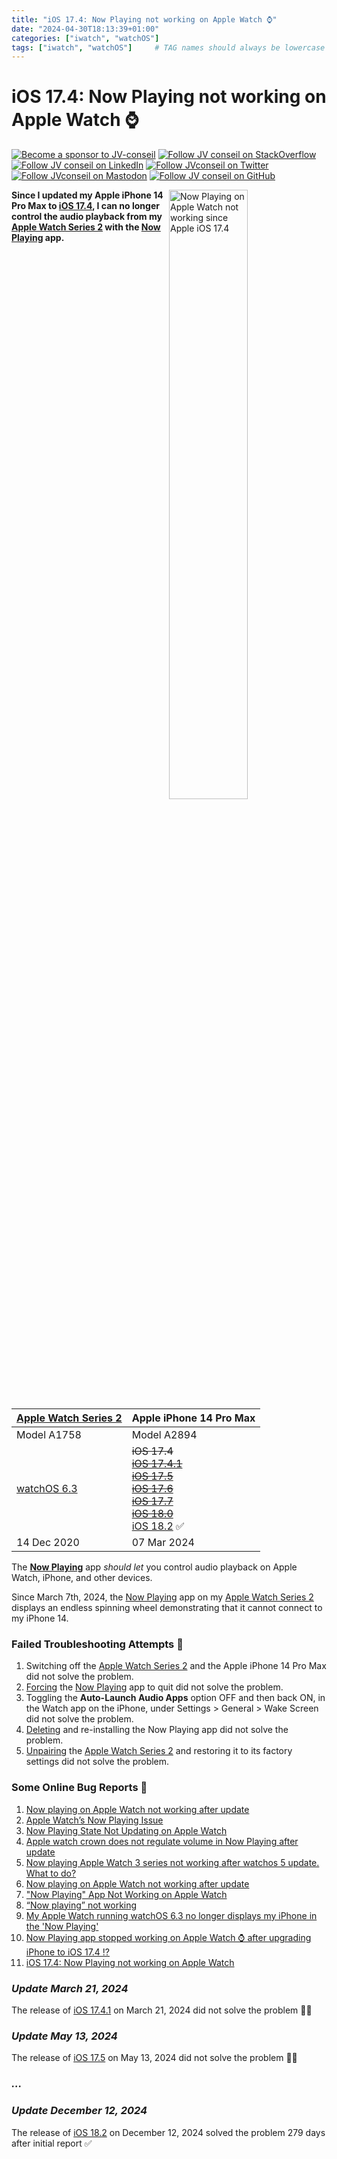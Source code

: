 ```yaml
---
title: "iOS 17.4: Now Playing not working on Apple Watch ⌚"
date: "2024-04-30T18:13:39+01:00"
categories: ["iwatch", "watchOS"]
tags: ["iwatch", "watchOS"]     # TAG names should always be lowercase
---
```


<!-- markdownlint-disable MD001 MD033 MD053 -->
# iOS 17.4: Now Playing not working on Apple Watch ⌚

[![Become a sponsor to JV-conseil](https://img.shields.io/static/v1?label=Sponsor&message=%E2%9D%A4&logo=GitHub&color=%23fe8e86)](https://github.com/sponsors/JV-conseil "Become a sponsor to JV-conseil")
[![Follow JV conseil on StackOverflow](https://img.shields.io/stackexchange/stackoverflow/r/2477854)](https://stackoverflow.com/users/2477854/jv-conseil "Follow JV conseil on StackOverflow")
[![Follow JV conseil on LinkedIn](https://img.shields.io/badge/LinkedIn-blue?logo=linkedin)](https://www.linkedin.com/in/vieillefont/ "Follow JV conseil on LinkedIn")
[![Follow JVconseil on Twitter](https://img.shields.io/twitter/follow/JVconseil.svg?style=social&logo=twitter)](https://twitter.com/JVconseil "Follow JVconseil on Twitter")
[![Follow JVconseil on Mastodon](https://img.shields.io/mastodon/follow/110950122046692405)](https://mastodon.social/@JVconseil "Follow JVconseil on Mastodon")
[![Follow JV conseil on GitHub](https://img.shields.io/github/followers/JV-conseil?label=JV-conseil&style=social)](https://github.com/JV-conseil "Follow JV conseil on GitHub")

<!--
![Now Playing on Apple Watch not working since Apple iOS 17 4](https://gist.github.com/assets/8126807/ee09230f-d099-43ee-9332-f93a59b05dd0)
-->

<img src="https://gist.github.com/assets/8126807/ee09230f-d099-43ee-9332-f93a59b05dd0" align="right" width="50%" alt="Now Playing on Apple Watch not working since Apple iOS 17.4">

**Since I updated my Apple iPhone 14 Pro Max to [iOS 17.4][ios-1741], I can no longer control the audio playback from my [Apple Watch Series 2][apple-watch-serie-2] with the [Now Playing][watchos-now-playing] app.**

| [Apple Watch Series 2][apple-watch-serie-2]                                     | Apple iPhone 14 Pro Max                                                                                                                                                         |
| ------------------------------------------------------------------------------- | ------------------------------------------------------------------------------------------------------------------------------------------------------------------------------- |
| Model A1758                                                                     | Model A2894                                                                                                                                                                     |
| [watchOS 6.3](https://support.apple.com/en-us/118388 "About watchOS 6 Updates") | ~~iOS 17.4~~<br>~~[iOS 17.4.1][ios-1741]<br>[iOS 17.5][ios-175]<br>[iOS 17.6][ios-176]<br>[iOS 17.7][ios-177]<br>[iOS 18.0][ios-18]~~<br>[iOS 18.2][ios-182] :white_check_mark: |
| 14 Dec 2020                                                                     | 07 Mar 2024                                                                                                                                                                     |

The **[Now Playing][watchos-now-playing]** app _should let_ you control audio playback on Apple Watch, iPhone, and other devices.

Since March 7th, 2024, the [Now Playing][watchos-now-playing] app on my [Apple Watch Series 2][apple-watch-serie-2] displays an endless spinning wheel demonstrating that it cannot connect to my iPhone 14.

### Failed Troubleshooting Attempts 🙅

1. Switching off the [Apple Watch Series 2][apple-watch-serie-2] and the Apple iPhone 14 Pro Max did not solve the problem.
2. [Forcing](https://www.verizon.com/support/knowledge-base-220564/ "Apple Watch - Force-Quit Apps") the [Now Playing][watchos-now-playing] app to quit did not solve the problem.
3. Toggling the **Auto-Launch Audio Apps** option OFF and then back ON, in the Watch app on the iPhone, under Settings > General > Wake Screen did not solve the problem.
4. [Deleting](https://www.myhealthyapple.com/now-playing-app-not-working-on-apple-watch-lets-fix-it/ "Delete and re-install the Now Playing app") and re-installing the Now Playing app did not solve the problem.
5. [Unpairing](https://support.apple.com/en-us/108372 "Unpairing your Apple Watch restores it to its factory settings") the [Apple Watch Series 2][apple-watch-serie-2] and restoring it to its factory settings did not solve the problem.

### Some Online Bug Reports 🐛

1. [Now playing on Apple Watch not working after update](https://discussions.apple.com/thread/254765567?sortBy=newest_first#260320368022 "Now playing on Apple Watch not working after update")
2. [Apple Watch’s Now Playing Issue](https://discussions.apple.com/thread/252833238?sortBy=newest_first "Apple Watch’s Now Playing Issue")
3. [Now Playing State Not Updating on Apple Watch](https://forums.developer.apple.com/forums/thread/728212 "NowPlaying State Not Updating on Apple Watch")
4. [Apple watch crown does not regulate volume in Now Playing after update](https://developer.apple.com/forums/thread/747224 "Apple watch crown does not regulate volume in Now Playing after update")
5. [Now playing Apple Watch 3 series not working after watchos 5 update. What to do?](https://discussions.apple.com/thread/8554444?sortBy=newest_first "Now playing Apple Watch 3 series not working after watchos 5 update. What to do?")
6. [Now playing on Apple Watch not working after update](https://discussions.apple.com/thread/254765567?&sortBy=newest_first "Now playing on Apple Watch not working after update")
7. ["Now Playing" App Not Working on Apple Watch](https://discussions.apple.com/thread/252650881?sortBy=newest_first "Now Playing App Not Working on Apple Watch")
8. [“Now playing” not working](https://www.reddit.com/r/iphone/comments/1bctibt/now_playing_not_working/)
9. [My Apple Watch running watchOS 6.3 no longer displays my iPhone in the 'Now Playing'](https://twitter.com/andersofsydney/status/1772182546635243523 "My Apple Watch running watchOS 6.3 no longer displays my iPhone in the 'Now Playing'")
10. [Now Playing app stopped working on Apple Watch ⌚ after upgrading iPhone to iOS 17.4 ⁉️](https://apple.stackexchange.com/q/471485/96921 "Now Playing app stopped working on Apple Watch ⌚ after upgrading iPhone to iOS 17.4 ⁉️")
11. [iOS 17.4: Now Playing not working on Apple Watch](https://gist.github.com/JV-conseil/55b94bcb5f5e79084d786476a956718f "iOS 17.4: Now Playing not working on Apple Watch")

### _Update March 21, 2024_

The release of [iOS 17.4.1][ios-1741] on March 21, 2024 did not solve the problem 🙅🏻

### _Update May 13, 2024_

The release of [iOS 17.5][ios-175] on May 13, 2024 did not solve the problem 🙅🏻

### _..._

### _Update December 12, 2024_

The release of [iOS 18.2][ios-182] on December 12, 2024 solved the problem 279 days after initial report ✅

<!-- links -->

[apple-watch-serie-2]: https://support.apple.com/en-us/112022
[ios-1741]: https://support.apple.com/en-us/118723#a1741
[ios-175]: https://support.apple.com/en-us/118723#a175
[ios-176]: https://support.apple.com/en-us/118723#a176
[ios-177]: https://support.apple.com/en-us/118723#a177
[ios-18]: https://support.apple.com/en-us/121161#a18
[ios-182]: https://support.apple.com/en-us/121161#a182
[watchos-now-playing]: https://support.apple.com/guide/watch/now-playing-apd4ea5db227/6.0/watchos/6.0
